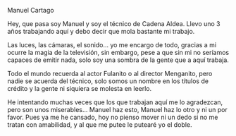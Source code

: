 Manuel Cartago

Hey, que pasa soy Manuel y soy el técnico de Cadena Aldea. Llevo uno 3 años trabajando aquí y debo decir que mola bastante mi trabajo.

Las luces, las cámaras, el sonido... yo me encargo de todo, gracias a mi ocurre la magia de la televisión, sin embargo, pese a que sin mi no seríamos capaces de emitir nada, solo soy una sombra de la gente que a aquí trabaja.

Todo el mundo recuerda al actor Fulanito o al director Menganito, pero nadie se acuerda del técnico, solo somos un nombre en los títulos de crédito y la gente ni siquiera se molesta en leerlo.

He intentando muchas veces que los que trabajan aquí me lo agradezcan, pero son unos miserables... Manuel haz esto, Manuel haz lo otro y ni un por favor. Pues ya me he cansado, hoy no pienso mover ni un dedo si no me tratan con amabilidad, y al que me putee le putearé yo el doble.
